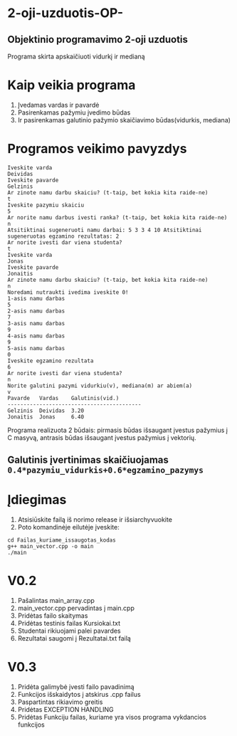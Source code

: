# 2-oji-uzduotis-OP-
Objektinio programavimo 2-oji uzduotis
------------------------------------------------
Programa skirta apskaičiuoti vidurkį ir medianą

# Kaip veikia programa

  1. Įvedamas vardas ir pavardė
  2. Pasirenkamas pažymiu įvedimo būdas
  3. Ir pasirenkamas galutinio pažymio skaičiavimo būdas(vidurkis, mediana)

# Programos veikimo pavyzdys

```shell
Iveskite varda
Deividas
Iveskite pavarde
Gelzinis
Ar zinote namu darbu skaiciu? (t-taip, bet kokia kita raide-ne)
t
Iveskite pazymiu skaiciu
5
Ar norite namu darbus ivesti ranka? (t-taip, bet kokia kita raide-ne)
n
Atsitiktinai sugeneruoti namu darbai: 5 3 3 4 10 Atsitiktinai sugeneruotas egzamino rezultatas: 2
Ar norite ivesti dar viena studenta?
t
Iveskite varda
Jonas
Iveskite pavarde
Jonaitis
Ar zinote namu darbu skaiciu? (t-taip, bet kokia kita raide-ne)
n
Noredami nutraukti ivedima iveskite 0!
1-asis namu darbas
5
2-asis namu darbas
7
3-asis namu darbas
9
4-asis namu darbas
9
5-asis namu darbas
0
Iveskite egzamino rezultata
6
Ar norite ivesti dar viena studenta?
n
Norite galutini pazymi vidurkiu(v), mediana(m) ar abiem(a)
v
Pavarde   Vardas    Galutinis(vid.)
------------------------------------------
Gelzinis  Deividas  3.20
Jonaitis  Jonas     6.40
```
Programa realizuota 2 būdais: pirmasis būdas išsaugant įvestus pažymius į C masyvą, antrasis būdas išsaugant įvestus pažymius į vektorių.

## Galutinis įvertinimas skaičiuojamas `0.4*pazymiu_vidurkis+0.6*egzamino_pazymys`

# Įdiegimas
 1. Atsisiūskite failą iš norimo release ir išsiarchyvuokite
 2. Poto komandinėje eilutėje įveskite:
```shell
cd Failas_kuriame_issaugotas_kodas
g++ main_vector.cpp -o main
./main
```
# V0.2

 1. Pašalintas main_array.cpp
 2. main_vector.cpp pervadintas į main.cpp
 3. Pridėtas failo skaitymas
 4. Pridėtas testinis failas Kursiokai.txt
 5. Studentai rikiuojami palei pavardes
 6. Rezultatai saugomi į Rezultatai.txt failą

# V0.3

 1. Pridėta galimybė įvesti failo pavadinimą
 2. Funkcijos išskaidytos į atskirus .cpp failus
 3. Paspartintas rikiavimo greitis
 4. Pridėtas EXCEPTION HANDLING
 5. Pridėtas Funkciju failas, kuriame yra visos programa vykdancios funkcijos



